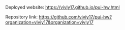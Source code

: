Deployed website: https://viviy17.github.io/pui-hw.html


Repository link: https://github.com/viviy17/pui-hw?organization=viviy17&organization=viviy17
